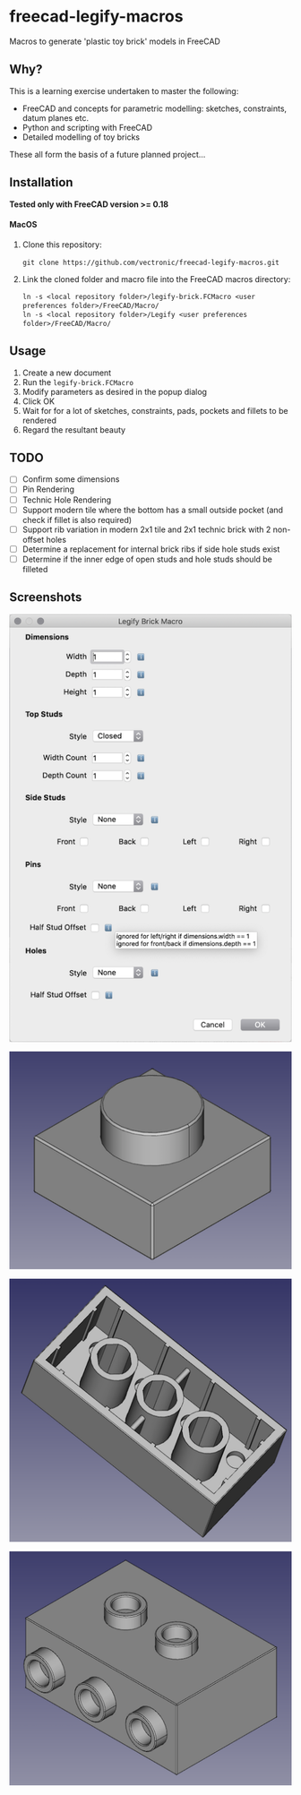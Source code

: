 # freecad-legify-macros

Macros to generate 'plastic toy brick' models in FreeCAD

## Why?

This is a learning exercise undertaken to master the following:

* FreeCAD and concepts for parametric modelling: sketches, constraints, datum planes etc.
* Python and scripting with FreeCAD
* Detailed modelling of toy bricks
 
These all form the basis of a future planned project...
 
## Installation

**Tested only with FreeCAD version >= 0.18**

#### MacOS

1. Clone this repository: 

    `git clone https://github.com/vectronic/freecad-legify-macros.git`
    
1. Link the cloned folder and macro file into the FreeCAD macros directory:

    ```
    ln -s <local repository folder>/legify-brick.FCMacro <user preferences folder>/FreeCAD/Macro/
    ln -s <local repository folder>/Legify <user preferences folder>/FreeCAD/Macro/
    ```

## Usage

1. Create a new document
1. Run the `legify-brick.FCMacro`
1. Modify parameters as desired in the popup dialog 
1. Click OK
1. Wait for for a lot of sketches, constraints, pads, pockets and fillets to be rendered
1. Regard the resultant beauty 

## TODO

- [ ] Confirm some dimensions
- [ ] Pin Rendering
- [ ] Technic Hole Rendering
- [ ] Support modern tile where the bottom has a small outside pocket (and check if fillet is also required)
- [ ] Support rib variation in modern 2x1 tile and 2x1 technic brick with 2 non-offset holes
- [ ] Determine a replacement for internal brick ribs if side hole studs exist
- [ ] Determine if the inner edge of open studs and hole studs should be filleted

## Screenshots
![Parameters](images/parameters.png?raw=true "Parameters")

![Simple](images/simple.png?raw=true "Simple")

![Classic](images/classic.png?raw=true "Classic")

![Odd](images/odd.png?raw=true "Odd")
